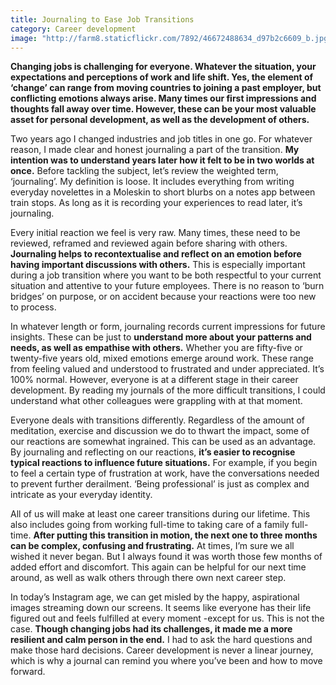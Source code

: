 ```yaml
---
title: Journaling to Ease Job Transitions
category: Career development
image: "http://farm8.staticflickr.com/7892/46672488634_d97b2c6609_b.jpg"
---
```

**Changing jobs is challenging for everyone. Whatever the situation, your expectations and perceptions of work and life shift. Yes, the element of ‘change’ can range from moving countries to joining a past employer, but conflicting emotions always arise. Many times our first impressions and thoughts fall away over time. However, these can be your most valuable asset for personal development, as well as the development of others.**

Two years ago I changed industries and job titles in one go. For whatever reason, I made clear and honest journaling a part of the transition. **My intention was to understand years later how it felt to be in two worlds at once.** Before tackling the subject, let’s review the weighted term, ‘journaling’. My definition is loose. It includes everything from writing everyday novelettes in a Moleskin to short blurbs on a notes app between train stops. As long as it is recording your experiences to read later, it’s journaling.

Every initial reaction we feel is very raw. Many times, these need to be reviewed, reframed and reviewed again before sharing with others. **Journaling helps to recontextualise and reflect on an emotion before having important discussions with others.** This is especially important during a job transition where you want to be both respectful to your current situation and attentive to your future employees. There is no reason to ‘burn bridges’ on purpose, or on accident because your reactions were too new to process.

In whatever length or form, journaling records current impressions for future insights. These can be just to **understand more about your patterns and needs, as well as empathise with others.** Whether you are fifty-five or twenty-five years old, mixed emotions emerge around work. These range from feeling valued and understood to frustrated and under appreciated. It’s 100% normal. However, everyone is at a different stage in their career development. By reading my journals of the more difficult transitions, I could understand what other colleagues were grappling with at that moment.

Everyone deals with transitions differently. Regardless of the amount of meditation, exercise and discussion we do to thwart the impact, some of our reactions are somewhat ingrained. This can be used as an advantage. By journaling and reflecting on our reactions, **it’s easier to recognise typical reactions to influence future situations.** For example, if you begin to feel a certain type of frustration at work, have the conversations needed to prevent further derailment. ‘Being professional’ is just as complex and intricate as your everyday identity.

All of us will make at least one career transitions during our lifetime. This also includes going from working full-time to taking care of a family full-time. **After putting this transition in motion, the next one to three months can be complex, confusing and frustrating.** At times, I’m sure we all wished it never began. But I always found it was worth those few months of added effort and discomfort. This again can be helpful for our next time around, as well as walk others through there own next career step.

In today’s Instagram age, we can get misled by the happy, aspirational images streaming down our screens. It seems like everyone has their life figured out and feels fulfilled at every moment -except for us. This is not the case. **Though changing jobs had its challenges, it made me a more resilient and calm person in the end.** I had to ask the hard questions and make those hard decisions. Career development is never a linear journey, which is why a journal can remind you where you’ve been and how to move forward.
